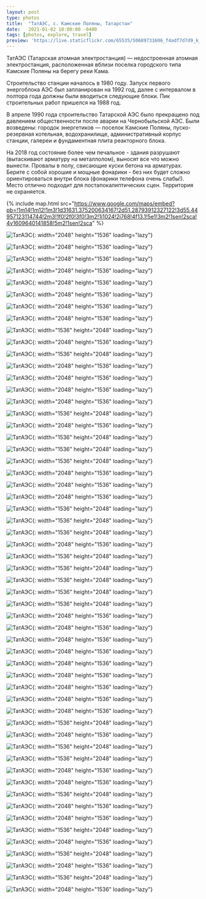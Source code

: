 ```yaml
---
layout: post
type: photos
title:  "ТатАЭС, с. Камские Поляны, Татарстан"
date:   2021-01-02 10:00:00 -0400
tags: [photos, explore, travel]
preview: 'https://live.staticflickr.com/65535/50689731606_f4adf7d7d9_k_d.jpg'
---
```


ТатАЭС (Татарская атомная электростанция) — недостроенная атомная электростанция, расположенная вблизи поселка городского типа Камские Поляны на берегу реки Кама.

Строительство станции началось в 1980 году. Запуск первого энергоблока АЭС был запланирован на 1992 год, далее с интервалом в полтора года должны были вводиться следующие блоки. Пик строительных работ пришелся на 1988 год.

В апреле 1990 года строительство Татарской АЭС было прекращено под давлением общественности после аварии на Чернобыльской АЭС. Были возведены: городок энергетиков — поселок Камские Поляны, пуско-резервная котельная, водохранилище, административный корпус станции, галереи и фундаментная плита реакторного блока.

На 2018 год состояние более чем печальное - здания разрушают (вытаскивают арматуру на металлолом), выносят все что можно вынести. Провалы в полу, свисающие куски бетона на арматурах. Берите с собой хорошие и мощные фонарики - без них будет сложно ориентироваться внутри блока (фонарики телефона очень слабы!). Место отлично подходит для постапокалиптических сцен. Территория не охраняется.

{% include map.html src="https://www.google.com/maps/embed?pb=!1m14!1m12!1m3!1d31631.375200634167!2d51.28793912327122!3d55.44957123114744!2m3!1f0!2f0!3f0!3m2!1i1024!2i768!4f13.1!5e1!3m2!1sen!2sca!4v1609640141858!5m2!1sen!2sca" %}

![ТатАЭС](https://live.staticflickr.com/65535/50689826392_6236e77587_k.jpg){: width="2048" height="1536" loading="lazy"}

![ТатАЭС](https://live.staticflickr.com/65535/50689826047_f1a430c377_k.jpg){: width="2048" height="1536" loading="lazy"}

![ТатАЭС](https://live.staticflickr.com/65535/50688994793_6f72bffca9_k.jpg){: width="2048" height="1536" loading="lazy"}

![ТатАЭС](https://live.staticflickr.com/65535/50689744856_d8673c279f_k.jpg){: width="2048" height="1536" loading="lazy"}

![ТатАЭС](https://live.staticflickr.com/65535/50688994303_8121399fd8_k.jpg){: width="2048" height="1536" loading="lazy"}

![ТатАЭС](https://live.staticflickr.com/65535/50689744271_10a4e17e83_k.jpg){: width="2048" height="1536" loading="lazy"}

![ТатАЭС](https://live.staticflickr.com/65535/50689824587_f4b926c767_k.jpg){: width="2048" height="1536" loading="lazy"}

![ТатАЭС](https://live.staticflickr.com/65535/50688993533_391323ab6c_k.jpg){: width="2048" height="1536" loading="lazy"}

![ТатАЭС](https://live.staticflickr.com/65535/50688993383_6b7778c882_k.jpg){: width="1536" height="2048" loading="lazy"}

![ТатАЭС](https://live.staticflickr.com/65535/50688993183_d38d622ccb_k.jpg){: width="2048" height="1536" loading="lazy"}

![ТатАЭС](https://live.staticflickr.com/65535/50688992923_7f71bc020b_k.jpg){: width="1536" height="2048" loading="lazy"}

![ТатАЭС](https://live.staticflickr.com/65535/50689742781_83ae802d95_k.jpg){: width="2048" height="1536" loading="lazy"}

![ТатАЭС](https://live.staticflickr.com/65535/50688992468_d4e5e32573_k.jpg){: width="2048" height="1536" loading="lazy"}

![ТатАЭС](https://live.staticflickr.com/65535/50689822847_619bf998b2_k.jpg){: width="2048" height="1536" loading="lazy"}

![ТатАЭС](https://live.staticflickr.com/65535/50689741956_8c13ac9350_k.jpg){: width="2048" height="1536" loading="lazy"}

![ТатАЭС](https://live.staticflickr.com/65535/50688991523_f6b2d2bd6a_k.jpg){: width="1536" height="2048" loading="lazy"}

![ТатАЭС](https://live.staticflickr.com/65535/50689821977_448c5f5455_k.jpg){: width="2048" height="1536" loading="lazy"}

![ТатАЭС](https://live.staticflickr.com/65535/50689741011_6a4ec05fa3_k.jpg){: width="1536" height="2048" loading="lazy"}

![ТатАЭС](https://live.staticflickr.com/65535/50688990853_b438558a33_k.jpg){: width="1536" height="2048" loading="lazy"}

![ТатАЭС](https://live.staticflickr.com/65535/50688990678_7b8c4c2c3e_k.jpg){: width="1536" height="2048" loading="lazy"}

![ТатАЭС](https://live.staticflickr.com/65535/50689821107_575176301e_k.jpg){: width="2048" height="1536" loading="lazy"}

![ТатАЭС](https://live.staticflickr.com/65535/50688990223_6115b91f75_k.jpg){: width="2048" height="1536" loading="lazy"}

![ТатАЭС](https://live.staticflickr.com/65535/50689820642_01b41bf49f_k.jpg){: width="2048" height="1536" loading="lazy"}

![ТатАЭС](https://live.staticflickr.com/65535/50689820362_aa6e6cbc2e_k.jpg){: width="1536" height="2048" loading="lazy"}

![ТатАЭС](https://live.staticflickr.com/65535/50689739571_c84c5e5b3b_k.jpg){: width="1536" height="2048" loading="lazy"}

![ТатАЭС](https://live.staticflickr.com/65535/50688989248_42ed61d297_k.jpg){: width="1536" height="2048" loading="lazy"}

![ТатАЭС](https://live.staticflickr.com/65535/50689739061_c392b45678_k.jpg){: width="2048" height="1536" loading="lazy"}

![ТатАЭС](https://live.staticflickr.com/65535/50688988683_2224e245ee_k.jpg){: width="1536" height="2048" loading="lazy"}

![ТатАЭС](https://live.staticflickr.com/65535/50688988443_044a6e3e40_k.jpg){: width="1536" height="2048" loading="lazy"}

![ТатАЭС](https://live.staticflickr.com/65535/50688987973_6ab4ef17cd_k.jpg){: width="1536" height="2048" loading="lazy"}

![ТатАЭС](https://live.staticflickr.com/65535/50689818452_64008f930d_k.jpg){: width="1536" height="2048" loading="lazy"}

![ТатАЭС](https://live.staticflickr.com/65535/50689737631_4b39e0cabe_k.jpg){: width="1536" height="2048" loading="lazy"}

![ТатАЭС](https://live.staticflickr.com/65535/50689817987_2d12858298_k.jpg){: width="2048" height="1536" loading="lazy"}

![ТатАЭС](https://live.staticflickr.com/65535/50689737151_6741d40c5c_k.jpg){: width="2048" height="1536" loading="lazy"}

![ТатАЭС](https://live.staticflickr.com/65535/50688986823_f80b275543_k.jpg){: width="2048" height="1536" loading="lazy"}

![ТатАЭС](https://live.staticflickr.com/65535/50689736596_d95404828b_k.jpg){: width="2048" height="1536" loading="lazy"}

![ТатАЭС](https://live.staticflickr.com/65535/50689736346_879de10f5e_k.jpg){: width="2048" height="1536" loading="lazy"}

![ТатАЭС](https://live.staticflickr.com/65535/50688985963_a86460b43a_k.jpg){: width="2048" height="1536" loading="lazy"}

![ТатАЭС](https://live.staticflickr.com/65535/50689735811_b716da6e84_k.jpg){: width="2048" height="1536" loading="lazy"}

![ТатАЭС](https://live.staticflickr.com/65535/50689816072_ffa28600df_k.jpg){: width="2048" height="1536" loading="lazy"}

![ТатАЭС](https://live.staticflickr.com/65535/50689815797_4335925fba_k.jpg){: width="2048" height="1536" loading="lazy"}

![ТатАЭС](https://live.staticflickr.com/65535/50688984868_7e2badb4d5_k.jpg){: width="1536" height="2048" loading="lazy"}

![ТатАЭС](https://live.staticflickr.com/65535/50688984373_ffb38b4eaf_k.jpg){: width="2048" height="1536" loading="lazy"}

![ТатАЭС](https://live.staticflickr.com/65535/50689734281_3107832c25_k.jpg){: width="1536" height="2048" loading="lazy"}

![ТатАЭС](https://live.staticflickr.com/65535/50689733981_4047040ddc_k.jpg){: width="1536" height="2048" loading="lazy"}

![ТатАЭС](https://live.staticflickr.com/65535/50689814302_fb35b91612_k.jpg){: width="2048" height="1536" loading="lazy"}

![ТатАЭС](https://live.staticflickr.com/65535/50689733376_02c666f8e0_k.jpg){: width="2048" height="1536" loading="lazy"}

![ТатАЭС](https://live.staticflickr.com/65535/50689733026_a4f4c9bcfa_k.jpg){: width="1536" height="2048" loading="lazy"}

![ТатАЭС](https://live.staticflickr.com/65535/50688982678_01b2cea3dd_k.jpg){: width="2048" height="1536" loading="lazy"}

![ТатАЭС](https://live.staticflickr.com/65535/50689732431_18e2d5081b_k.jpg){: width="2048" height="1536" loading="lazy"}

![ТатАЭС](https://live.staticflickr.com/65535/50689732206_a507e86846_k.jpg){: width="1536" height="2048" loading="lazy"}

![ТатАЭС](https://live.staticflickr.com/65535/50689731606_f4adf7d7d9_k.jpg){: width="2048" height="1536" loading="lazy"}

![ТатАЭС](https://live.staticflickr.com/65535/50689731206_0135812b4b_k.jpg){: width="1536" height="2048" loading="lazy"}

![ТатАЭС](https://live.staticflickr.com/65535/50688980988_9c70891e58_k.jpg){: width="2048" height="1536" loading="lazy"}

![ТатАЭС](https://live.staticflickr.com/65535/50688980668_99c05034a2_k.jpg){: width="1536" height="2048" loading="lazy"}

![ТатАЭС](https://live.staticflickr.com/65535/50688980343_4f7d39faf8_k.jpg){: width="2048" height="1536" loading="lazy"}
